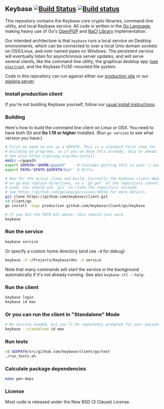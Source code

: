 ## Keybase [![Build Status](https://travis-ci.org/keybase/client.svg?branch=master)](https://travis-ci.org/keybase/client) [![Build status](https://ci.appveyor.com/api/projects/status/90mxorxtj6vixnum/branch/master?svg=true)](https://ci.appveyor.com/project/keybase/client-x5qrt/branch/master)

This repository contains the Keybase core crypto libraries, command-line
utility, and local Keybase service. All code is written in the [Go
Language](https://golang.org), making heavy use of Go's
[OpenPGP](https://godoc.org/golang.org/x/crypto/openpgp) and
[NaCl](https://godoc.org/golang.org/x/crypto/nacl)
[Library](https://github.com/agl/ed25519) implementation.

Our intended architecture is that `keybase` runs a local service on Desktop
environments, which can be connected to over a local Unix domain sockets on OSX/Linux,
and over named pipes on Windows. The persistent service will eventually listen
for asynchronous server updates, and will serve several clients, like the command-line
utility, the graphical desktop app ([see `electron`](../electron)), and the Keybase
FUSE-mounted file system.

Code in this repository can run against either our [production
site](https://keybase.io) or our [staging
server](https://stage0.keybase.io).

### Install production client

If you're not building Keybase yourself, follow our [usual install
instructions](https://keybase.io/download).

### Building

Here's how to build the command line client on Linux or OSX. You need to
have both Git and **Go 1.19 or higher** installed. (Run `go version` to
see what version you have.)

```bash
# First we need to set up a GOPATH. This is a standard first step for
# building Go programs, so if you've done this already, skip on ahead.
# See also https://golang.org/doc/install.
mkdir ~/gopath
export GOPATH="$HOME/gopath"     # Consider putting this in your ~/.bashrc.
export PATH="$PATH:$GOPATH/bin"  # Ditto.

# Now for the actual clone and build. Currently the Keybase client depends
# on go.mod replace directives, so a `go get` of the repository cannot be
# used. You should use `git` to clone the repository instead.
# See https://github.com/golang/go/issues/30354 for more details.
git clone https://github.com/keybase/client.git
cd client/go
go install -tags production github.com/keybase/client/go/keybase

# If you did the PATH bit above, this should just work.
keybase
```

### Run the service

```bash
keybase service
```

Or specify a custom home directory (and use -d for debug):

```bash
keybase -H ~/Projects/Keybase/dev -d service
```

Note that many commands will start the service in the background
automatically if it's not already running. See also `keybase ctl --help`.

### Run the client

```bash
keybase login
keybase id max
```

### Or you can run the client in "Standalone" Mode

```bash
# No service needed, but you'll be repeatedly prompted for your passphrase
keybase --standalone id max
```

### Run tests

```bash
cd $GOPATH/src/github.com/keybase/client/go/test
./run_tests.sh
```

### Calculate package dependencies

```bash
make gen-deps
```

### License

Most code is released under the New BSD (3 Clause) License.
